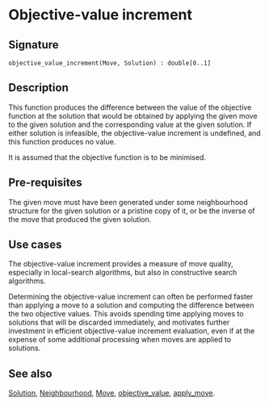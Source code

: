 <!--
SPDX-FileCopyrightText: © 2025 Authors of the ROAR-NET API Specification <https://github.com/roar-net/roar-net-api-spec/blob/main/AUTHORS>

SPDX-License-Identifier: CC-BY-4.0
-->

# Objective-value increment

## Signature

```text
objective_value_increment(Move, Solution) : double[0..1]
```

## Description

This function produces the difference between the value of the
objective function at the solution that would be obtained by applying
the given move to the given solution and the corresponding value at
the given solution. If either solution is infeasible, the
objective-value increment is undefined, and this function produces no
value.

It is assumed that the objective function is to be minimised.

## Pre-requisites

The given move must have been generated under some neighbourhood
structure for the given solution or a pristine copy of it, or be the
inverse of the move that produced the given solution.

## Use cases

The objective-value increment provides a measure of move quality,
especially in local-search algorithms, but also in constructive search
algorithms.

Determining the objective-value increment can often be performed
faster than applying a move to a solution and computing the difference
between the two objective values. This avoids spending time applying
moves to solutions that will be discarded immediately, and motivates
further investment in efficient objective-value increment evaluation,
even if at the expense of some additional processing when moves are
applied to solutions.

## See also

[Solution](../types/Solution.md),
[Neighbourhood](../types/Neighbourhood.md),
[Move](../types/Move.md),
[objective\_value](./objective_value.md),
[apply\_move](./apply_move.md).
